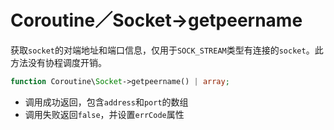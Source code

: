 # Coroutine／Socket->getpeername

获取`socket`的对端地址和端口信息，仅用于`SOCK_STREAM`类型有连接的`socket`。此方法没有协程调度开销。

```php
function Coroutine\Socket->getpeername() | array;
```

* 调用成功返回，包含`address`和`port`的数组
* 调用失败返回`false`，并设置`errCode`属性

